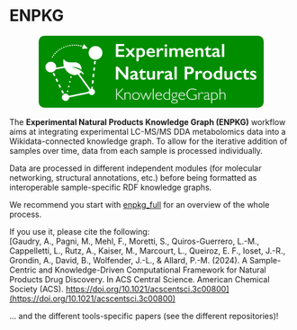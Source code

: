 # ENPKG

<p align="center">
 <img src="https://github.com/enpkg/enpkg_workflow/blob/main/logo/enpkg_logo_full.png" width="400">
</p>

The **Experimental Natural Products Knowledge Graph (ENPKG)** workflow aims at integrating experimental LC-MS/MS DDA metabolomics data into a Wikidata-connected knowledge graph. To allow for the iterative addition of samples over time, data from each sample is processed individually.

Data are processed in different independent modules (for molecular networking, structural annotations, etc.) before being formatted as interoperable sample-specific RDF knowledge graphs.

We recommend you start with [enpkg_full](https://github.com/enpkg/enpkg_full) for an overview of the whole process.

If you use it, please cite the following:  
[Gaudry, A., Pagni, M., Mehl, F., Moretti, S., Quiros-Guerrero, L.-M., Cappelletti, L., Rutz, A., Kaiser, M., Marcourt, L., Queiroz, E. F., Ioset, J.-R., Grondin, A., David, B., Wolfender, J.-L., & Allard, P.-M. (2024). A Sample-Centric and Knowledge-Driven Computational Framework for Natural Products Drug Discovery. In ACS Central Science. American Chemical Society (ACS). https://doi.org/10.1021/acscentsci.3c00800](https://doi.org/10.1021/acscentsci.3c00800) 

... and the different tools-specific papers (see the different repositories)!
